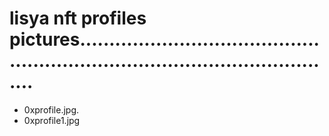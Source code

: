 # lisya nft profiles pictures..................................................................................................
- 0xprofile.jpg.
- 0xprofile1.jpg
